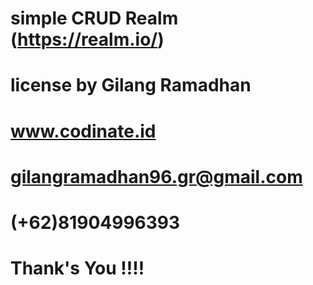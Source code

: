 # simple CRUD Realm (https://realm.io/)
# license by Gilang Ramadhan
# www.codinate.id
# gilangramadhan96.gr@gmail.com
# (+62)81904996393
#
# Thank's You !!!!
